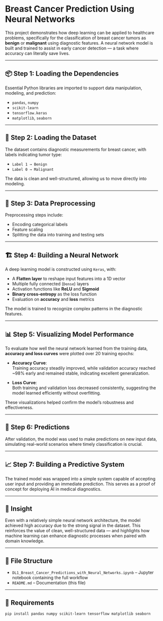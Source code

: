 # Breast Cancer Prediction Using Neural Networks

This project demonstrates how deep learning can be applied to healthcare problems, specifically for the classification of breast cancer tumors as **benign** or **malignant** using diagnostic features. A neural network model is built and trained to assist in early cancer detection — a task where accuracy can literally save lives.

---

## 📦 Step 1: Loading the Dependencies
Essential Python libraries are imported to support data manipulation, modeling, and prediction:
- `pandas`, `numpy`
- `scikit-learn`
- `tensorflow.keras`
- `matplotlib`, `seaborn`

---

## 📂 Step 2: Loading the Dataset
The dataset contains diagnostic measurements for breast cancer, with labels indicating tumor type:
- `Label 1 → Benign`
- `Label 0 → Malignant`

The data is clean and well-structured, allowing us to move directly into modeling.

---

## 🧼 Step 3: Data Preprocessing
Preprocessing steps include:
- Encoding categorical labels
- Feature scaling
- Splitting the data into training and testing sets

---

## 🏗️ Step 4: Building a Neural Network
A deep learning model is constructed using `Keras`, with:
- A **Flatten layer** to reshape input features into a 1D vector
- Multiple fully connected (`Dense`) layers
- Activation functions like **ReLU** and **Sigmoid**
- **Binary cross-entropy** as the loss function
- Evaluation on **accuracy** and **loss** metrics

The model is trained to recognize complex patterns in the diagnostic features.

---

## 📊 Step 5: Visualizing Model Performance

To evaluate how well the neural network learned from the training data, **accuracy and loss curves** were plotted over 20 training epochs:

- **Accuracy Curve**:  
  Training accuracy steadily improved, while validation accuracy reached ~98% early and remained stable, indicating excellent generalization.

- **Loss Curve**:  
  Both training and validation loss decreased consistently, suggesting the model learned efficiently without overfitting.

These visualizations helped confirm the model’s robustness and effectiveness.

---

## 🔮 Step 6: Predictions
After validation, the model was used to make predictions on new input data, simulating real-world scenarios where timely classification is crucial.

---

## 📈 Step 7: Building a Predictive System
The trained model was wrapped into a simple system capable of accepting user input and providing an immediate prediction. This serves as a proof of concept for deploying AI in medical diagnostics.

---

## 🧠 Insight
Even with a relatively simple neural network architecture, the model achieved high accuracy due to the strong signal in the dataset. This reinforces the value of clean, well-structured data — and highlights how machine learning can enhance diagnostic processes when paired with domain knowledge.

---

## 📁 File Structure
- `DL1_Breast_Cancer_Predictions_with_Neural_Networks.ipynb` – Jupyter notebook containing the full workflow
- `README.md` – Documentation (this file)

---

## 🚀 Requirements
```bash
pip install pandas numpy scikit-learn tensorflow matplotlib seaborn
